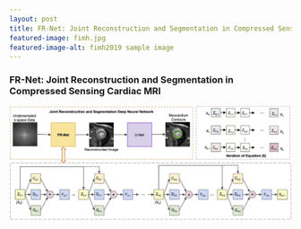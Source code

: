```yaml
---
layout: post
title: FR-Net: Joint Reconstruction and Segmentation in Compressed Sensing Cardiac MRI
featured-image: fimh.jpg
featured-image-alt: fimh2019 sample image
---
```

### FR-Net: Joint Reconstruction and Segmentation in Compressed Sensing Cardiac MRI
<p align="center">
  <img src="/assets/project/fimh2019.jpg" alt="FIMH2019" title="Photo" width="800">
</p>
